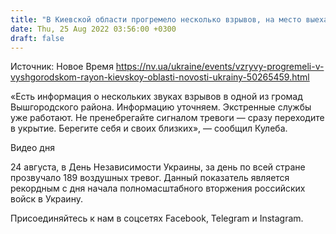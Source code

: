 ```yaml
---
title: "В Киевской области прогремело несколько взрывов, на место выехали экстренные службы"
date: Thu, 25 Aug 2022 03:56:00 +0300
draft: false
---
```

Источник: Новое Время https://nv.ua/ukraine/events/vzryvy-progremeli-v-vyshgorodskom-rayon-kievskoy-oblasti-novosti-ukrainy-50265459.html


«Есть информация о нескольких звуках взрывов в одной из громад Вышгородского района. Информацию уточняем. Экстренные службы уже работают. Не пренебрегайте сигналом тревоги — сразу переходите в укрытие. Берегите себя и своих близких», — сообщил Кулеба.

 Видео дня   

24 августа, в День Независимости Украины, за день по всей стране прозвучало 189 воздушных тревог. Данный показатель является рекордным с дня начала полномасштабного вторжения российских войск в Украину.

Присоединяйтесь к нам в соцсетях Facebook, Telegram и Instagram.
